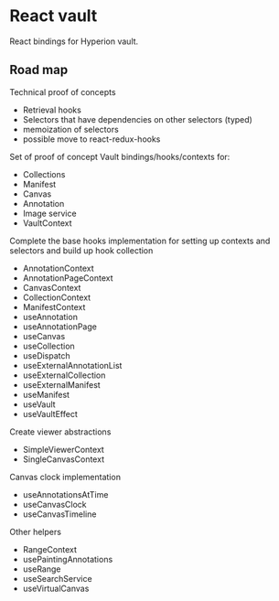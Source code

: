 # React vault
React bindings for Hyperion vault.

## Road map

Technical proof of concepts
- Retrieval hooks
- Selectors that have dependencies on other selectors (typed)
- memoization of selectors
- possible move to react-redux-hooks

Set of proof of concept Vault bindings/hooks/contexts for:
- Collections
- Manifest
- Canvas
- Annotation
- Image service
- VaultContext

Complete the base hooks implementation for setting up contexts and selectors and build up hook collection
- AnnotationContext
- AnnotationPageContext
- CanvasContext
- CollectionContext
- ManifestContext
- useAnnotation
- useAnnotationPage
- useCanvas
- useCollection
- useDispatch
- useExternalAnnotationList
- useExternalCollection
- useExternalManifest
- useManifest
- useVault
- useVaultEffect

Create viewer abstractions
- SimpleViewerContext
- SingleCanvasContext

Canvas clock implementation
- useAnnotationsAtTime
- useCanvasClock
- useCanvasTimeline

Other helpers
- RangeContext
- usePaintingAnnotations
- useRange
- useSearchService
- useVirtualCanvas

